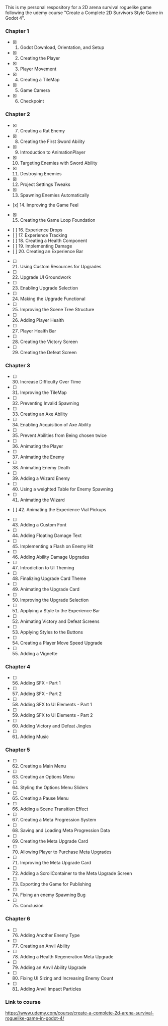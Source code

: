 This is my personal respository for a 2D arena survival roguelike game following the udemy course
"Create a Complete 2D Survivors Style Game in Godot 4".

### Chapter 1
- [x] 1. Godot Download, Orientation, and Setup
- [x] 2. Creating the Player
- [x] 3. Player Movement
- [x] 4. Creating a TileMap
- [x] 5. Game Camera
- [x] 6. Checkpoint

### Chapter 2
- [x] 7. Creating a Rat Enemy
- [x] 8. Creating the First Sword Ability
- [x] 9. Introduction to AnimationPlayer
- [x] 10. Targeting Enemies with Sword Ability
- [x] 11. Destroying Enemies
- [x] 12. Project Settings Tweaks
- [x] 13. Spawning Enemies Automatically
- [x] 14. Improving the Game Feel
- [x] 15. Creating the Game Loop Foundation
- [ ] 16. Experience Drops
- [ ] 17. Experience Tracking
- [ ] 18. Creating a Health Component
- [ ] 19. Implementing Damage
- [ ] 20. Creating an Experience Bar
- [ ] 21. Using Custom Resources for Upgrades
- [ ] 22. Upgrade UI Groundwork
- [ ] 23. Enabling Upgrade Selection
- [ ] 24. Making the Upgrade Functional
- [ ] 25. Improving the Scene Tree Structure
- [ ] 26. Adding Player Health
- [ ] 27. Player Health Bar
- [ ] 28. Creating the Victory Screen
- [ ] 29. Creating the Defeat Screen

### Chapter 3
- [ ] 30. Increase Difficulty Over Time
- [ ] 31. Improving the TileMap
- [ ] 32. Preventing Invalid Spawning
- [ ] 33. Creating an Axe Ability
- [ ] 34. Enabling Acquisition of Axe Ability
- [ ] 35. Prevent Abilities from Being chosen twice
- [ ] 36. Animating the Player
- [ ] 37. Animating the Enemy
- [ ] 38. Animating Enemy Death
- [ ] 39. Adding a Wizard Enemy
- [ ] 40. Using a weighted Table for Enemy Spawning
- [ ] 41. Animating the Wizard
- [ ] 42. Animating the Experience Vial Pickups
- [ ] 43. Adding a Custom Font
- [ ] 44. Adding Floating Damage Text
- [ ] 45. Implementing a Flash on Enemy Hit
- [ ] 46. Adding Ability Damage Upgrades
- [ ] 47. Introdiction to UI Theming
- [ ] 48. Finalizing Upgrade Card Theme
- [ ] 49. Animating the Upgrade Card
- [ ] 50. Improving the Upgrade Selection
- [ ] 51. Applying a Style to the Experience Bar
- [ ] 52. Animating Victory and Defeat Screens
- [ ] 53. Applying Styles to the Buttons
- [ ] 54. Creating a Player Move Speed Upgrade
- [ ] 55. Adding a Vignette

### Chapter 4
- [ ] 56. Adding SFX - Part 1
- [ ] 57. Adding SFX - Part 2
- [ ] 58. Adding SFX to UI Elements - Part 1
- [ ] 59. Adding SFX to UI Elements - Part 2
- [ ] 60. Adding Victory and Defeat Jingles
- [ ] 61. Adding Music

### Chapter 5
- [ ] 62. Creating a Main Menu
- [ ] 63. Creating an Options Menu
- [ ] 64. Styling the Options Menu Sliders
- [ ] 65. Creating a Pause Menu
- [ ] 66. Adding a Scene Transition Effect
- [ ] 67. Creating a Meta Progression System
- [ ] 68. Saving and Loading Meta Progression Data
- [ ] 69. Creating the Meta Upgrade Card
- [ ] 70. Allowing Player to Purchase Meta Upgrades
- [ ] 71. Improving the Meta Upgrade Card
- [ ] 72. Adding a ScrollContainer to the Meta Upgrade Screen
- [ ] 73. Exporting the Game for Publishing
- [ ] 74. Fixing an enemy Spawning Bug
- [ ] 75. Conclusion

### Chapter 6
- [ ] 76. Adding Another Enemy Type
- [ ] 77. Creating an Anvil Ability
- [ ] 78. Adding a Health Regeneration Meta Upgrade
- [ ] 79. Adding an Anvil Ability Upgrade
- [ ] 80. Fixing UI Sizing and Increasing Enemy Count
- [ ] 81. Adding Anvil Impact Particles

### Link to course
https://www.udemy.com/course/create-a-complete-2d-arena-survival-roguelike-game-in-godot-4/
